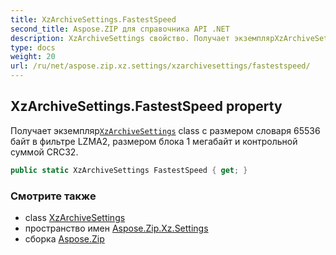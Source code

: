```yaml
---
title: XzArchiveSettings.FastestSpeed
second_title: Aspose.ZIP для справочника API .NET
description: XzArchiveSettings свойство. Получает экземплярXzArchiveSettings class с размером словаря 65536 байт в фильтре LZMA2 размером блока 1 мегабайт и контрольной суммой CRC32.
type: docs
weight: 20
url: /ru/net/aspose.zip.xz.settings/xzarchivesettings/fastestspeed/
---
```

## XzArchiveSettings.FastestSpeed property

Получает экземпляр[`XzArchiveSettings`](../) class с размером словаря 65536 байт в фильтре LZMA2, размером блока 1 мегабайт и контрольной суммой CRC32.

```csharp
public static XzArchiveSettings FastestSpeed { get; }
```

### Смотрите также

* class [XzArchiveSettings](../)
* пространство имен [Aspose.Zip.Xz.Settings](../../xzarchivesettings/)
* сборка [Aspose.Zip](../../../)


